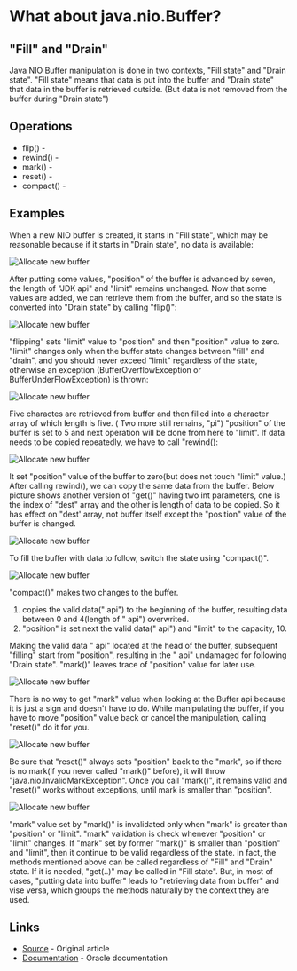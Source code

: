 # What about java.nio.Buffer?

## "Fill" and "Drain"

Java NIO Buffer manipulation is done in two contexts, "Fill state" and "Drain state".
"Fill state" means that data is put into the buffer and "Drain state" that data in the buffer is retrieved outside.
(But data is not removed from the buffer during "Drain state")

## Operations 

- flip() - 
- rewind() - 
- mark() - 
- reset() - 
- compact() - 

## Examples

When a new NIO buffer is created, it starts in "Fill state", which may be reasonable because if it starts in "Drain state", no data is available:

![Allocate new buffer](img/img.png)

After putting some values, "position" of the buffer is advanced by seven, the length of "JDK api" and "limit" remains unchanged.
Now that some values are added, we can retrieve them from the buffer, and so the state is converted into "Drain state" by calling "flip()":

![Allocate new buffer](img/img_1.png)

"flipping" sets "limit" value to "position" and then "position" value to zero. "limit" changes only when the buffer state changes between "fill" and "drain", and you should never exceed "limit" regardless of the state, otherwise an exception (BufferOverflowException or BufferUnderFlowException) is thrown:

![Allocate new buffer](img/img_2.png)

Five charactes are retrieved from buffer and then filled into a character array of which length is five. ( Two more still remains, "pi") "position" of the buffer is set to 5 and next operation will be done from here to "limit".
If data needs to be copied repeatedly, we have to call "rewind():

![Allocate new buffer](img/img_3.png)

It set "position" value  of the buffer to zero(but does not touch "limit" value.) After calling rewind(), we can copy the same data from the buffer.
Below picture shows another version of "get()" having two int parameters, one is the index of "dest" array and the other is length of data to be copied. So it has effect on "dest' array, not buffer itself except the "position" value of the buffer is changed.

![Allocate new buffer](img/img_4.png)

To fill the buffer with data to follow, switch the state using "compact()".

![Allocate new buffer](img/img_5.png)

"compact()" makes two changes to the buffer.

1) copies the valid data(" api") to the beginning of the buffer, resulting data between 0 and 4(length of " api") overwrited.
2) "position" is set next the valid data(" api") and "limit" to the capacity, 10.

Making the valid data " api" located at the head of the buffer, subsequent "filling" start from "position", resulting in the " api" undamaged for following "Drain state".
"mark()" leaves trace of "position" value for later use.

![Allocate new buffer](img/img_6.png)

There is no way to get "mark" value when looking at the Buffer api because it is just a sign and doesn't have to do.
While manipulating the buffer, if you have to move "position" value back or cancel the manipulation, calling "reset()" do it for you.

![Allocate new buffer](img/img_7.png)

Be sure that "reset()" always sets "position" back to the "mark", so if there is no mark(if you never called "mark()" before), it will throw "java.nio.InvalidMarkException". Once you call "mark()", it remains valid and "reset()" works without exceptions, until mark is smaller than "position".

![Allocate new buffer](img/img_8.png)

"mark" value set by "mark()" is invalidated only when "mark" is greater than "position" or "limit".
"mark" validation is check whenever "position" or "limit" changes. If "mark" set by former "mark()" is smaller than "position" and "limit", then it continue to be valid regardless of the state.
In fact, the methods mentioned above can be called regardless of "Fill" and "Drain" state. If it is needed, "get(..)" may be called in "Fill state". But, in most of cases, "putting data into buffer" leads to "retrieving data from buffer" and vise versa, which groups the methods naturally by the context they are used.

## Links

- [Source](https://javafreak.tistory.com/211) - Original article
- [Documentation](https://docs.oracle.com/javase/6/docs/api/java/nio/Buffer.html) - Oracle documentation 
